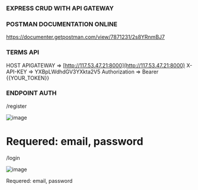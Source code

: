 ### EXPRESS CRUD WITH API GATEWAY

### POSTMAN DOCUMENTATION ONLINE
https://documenter.getpostman.com/view/7871231/2s8YRnmBJ7

### TERMS API 
HOST APIGATEWAY => [http://117.53.47.21:8000](http://117.53.47.21:8000)
X-API-KEY => YXBpLWdhdGV3YXkta2V5
Authorization => Bearer {{YOUR_TOKEN}}

### ENDPOINT AUTH
/register

![image](https://user-images.githubusercontent.com/29777307/199466263-7d0c2b15-9d33-4cdb-96b7-86ab3611a81b.png)

Requered: email, password
=========================================================================================================================================================================
/login

![image](https://user-images.githubusercontent.com/29777307/199466729-9645f3bb-1a58-4076-ae38-968afdd95f1a.png)

Requered: email, password
